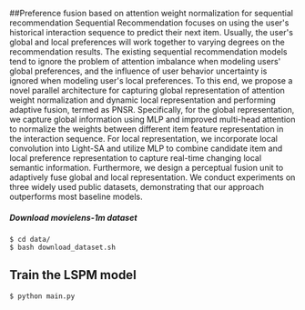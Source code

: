 ##Preference fusion based on attention weight normalization for sequential recommendation
Sequential Recommendation focuses on using the user's historical interaction sequence to predict their next item. Usually, the user's global and local preferences will work together to varying degrees on the recommendation results. The existing sequential recommendation models tend to ignore the problem of attention imbalance when modeling users' global preferences, and the influence of user behavior uncertainty is ignored when modeling user's local preferences. To this end, we propose a novel parallel architecture for capturing global representation of attention weight normalization and dynamic local representation and performing adaptive fusion, termed as PNSR. Specifically, for the global representation, we capture global information using MLP and improved multi-head attention to normalize the weights between different item feature representation in the interaction sequence. For local representation, we incorporate local convolution into Light-SA and utilize MLP to combine candidate item and local preference representation to capture real-time changing local semantic information. Furthermore, we design a perceptual fusion unit to adaptively fuse global and local representation. We conduct experiments on three widely used public datasets, demonstrating that our approach outperforms most baseline models.
##### Download movielens-1m dataset
    $ cd data/
    $ bash download_dataset.sh
## Train the LSPM model
    $ python main.py
